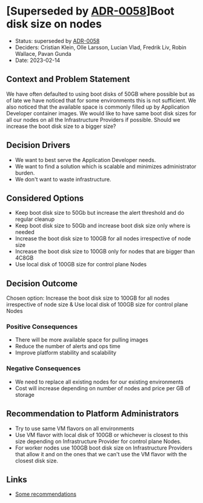 # [Superseded by [ADR-0058](0058-boot-disk-sizes.md)]Boot disk size on nodes

- Status: superseded by [ADR-0058](0058-boot-disk-sizes.md)
- Deciders: Cristian Klein, Olle Larsson, Lucian Vlad, Fredrik Liv, Robin Wallace, Pavan Gunda
- Date: 2023-02-14

## Context and Problem Statement

We have often defaulted to using boot disks of 50GB where possible but as of late we have noticed that for some environments this is not sufficient. We also noticed that the available space is commonly filled up by Application Developer container images.
We would like to have same boot disk sizes for all our nodes on all the Infrastructure Providers if possible.
Should we increase the boot disk size to a bigger size?

## Decision Drivers

- We want to best serve the Application Developer needs.
- We want to find a solution which is scalable and minimizes administrator burden.
- We don't want to waste infrastructure.

## Considered Options

- Keep boot disk size to 50Gb but increase the alert threshold and do regular cleanup
- Keep boot disk size to 50Gb and increase boot disk size only where is needed
- Increase the boot disk size to 100GB for all nodes irrespective of node size
- Increase the boot disk size to 100GB only for nodes that are bigger than 4C8GB
- Use local disk of 100GB size for control plane Nodes

## Decision Outcome

Chosen option: Increase the boot disk size to 100GB for all nodes irrespective of node size & Use local disk of 100GB size for control plane Nodes

### Positive Consequences

- There will be more available space for pulling images
- Reduce the number of alerts and ops time
- Improve platform stability and scalability

### Negative Consequences

- We need to replace all existing nodes for our existing environments
- Cost will increase depending on number of nodes and price per GB of storage

## Recommendation to Platform Administrators

- Try to use same VM flavors on all environments
- Use VM flavor with local disk of 100GB or whichever is closest to this size depending on Infrastructure Provider for control plane Nodes.
- For worker nodes use 100GB boot disk size on Infrastructure Providers that allow it and on the ones that we can't use the VM flavor with the closest disk size.

## Links

- [Some recommendations](https://serverfault.com/questions/977871/recommended-disk-size-for-gke-nodes)
